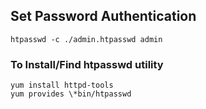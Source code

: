 ## Set Password Authentication
``` 
htpasswd -c ./admin.htpasswd admin
```

### To Install/Find htpasswd utility
```
yum install httpd-tools 
yum provides \*bin/htpasswd
```

